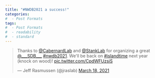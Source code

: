 ```yaml
---
title: "#NWDB2021 a success!"
categories:
#  - Post Formats
tags:
#  - Post Formats
#  - readability
#  - standard
---
```

<blockquote class="twitter-tweet"><p lang="en" dir="ltr">Thanks to <a href="https://twitter.com/CabernardLab?ref_src=twsrc%5Etfw">@CabernardLab</a> and <a href="https://twitter.com/StankLab?ref_src=twsrc%5Etfw">@StankLab</a> for organizing a great <a href="https://twitter.com/___SDB___?ref_src=twsrc%5Etfw">@___SDB___</a> <a href="https://twitter.com/hashtag/nwdb2021?src=hash&amp;ref_src=twsrc%5Etfw">#nwdb2021</a>. We&#39;ll be back on <a href="https://twitter.com/hashtag/islandtime?src=hash&amp;ref_src=twsrc%5Etfw">#islandtime</a> next year (knock on wood)! <a href="https://t.co/CpdWFUzsiS">pic.twitter.com/CpdWFUzsiS</a></p>&mdash; Jeff Rasmussen (@jraslab) <a href="https://twitter.com/jraslab/status/1372652554409025537?ref_src=twsrc%5Etfw">March 18, 2021</a></blockquote> <script async src="https://platform.twitter.com/widgets.js" charset="utf-8"></script>
